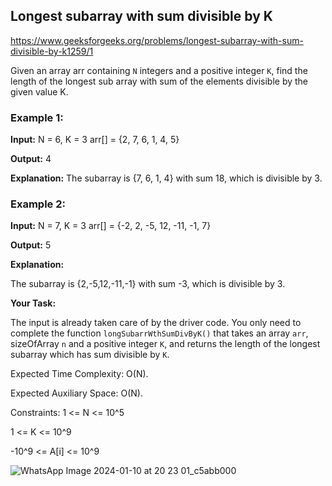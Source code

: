 ## Longest subarray with sum divisible by K


https://www.geeksforgeeks.org/problems/longest-subarray-with-sum-divisible-by-k1259/1



Given an array arr containing `N` integers and a positive integer `K`, find the length of the longest sub array with sum of the elements divisible by the given value K.

### Example 1:

**Input:**
N = 6, K = 3
arr[] = {2, 7, 6, 1, 4, 5}


**Output:** 
4


**Explanation:**
The subarray is {7, 6, 1, 4} with sum 18, which is divisible by 3.


### Example 2:

**Input:**
N = 7, K = 3
arr[] = {-2, 2, -5, 12, -11, -1, 7}


**Output:** 
5


**Explanation:**

The subarray is {2,-5,12,-11,-1} with sum -3, which is divisible by 3.


**Your Task:**

The input is already taken care of by the driver code. You only need to complete the function `longSubarrWthSumDivByK()` that takes an array   `arr`, sizeOfArray `n` and a  positive integer `K`, and returns the length of the longest subarray which has sum divisible by `K`. 

Expected Time Complexity: O(N).

Expected Auxiliary Space: O(N).

Constraints:
1 <= N <= 10^5

1 <= K <= 10^9

-10^9 <= A[i] <= 10^9 

![WhatsApp Image 2024-01-10 at 20 23 01_c5abb000](https://github.com/shanvii/DSA-GFG-Coding-questions/assets/81086303/96c19451-9486-4467-9887-d24cc9923c9f)
